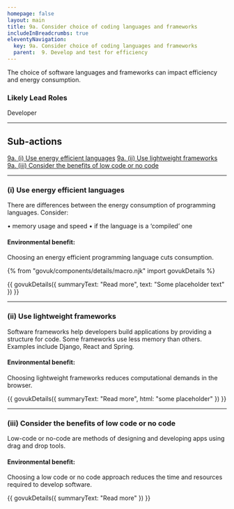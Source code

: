 ```yaml
---
homepage: false
layout: main
title: 9a. Consider choice of coding languages and frameworks
includeInBreadcrumbs: true
eleventyNavigation:
  key: 9a. Consider choice of coding languages and frameworks
  parent:  9. Develop and test for efficiency
---
```


The choice of software languages and frameworks can impact efficiency and energy consumption. 

### Likely Lead Roles

Developer

* * *

## Sub-actions

[9a. (i) Use energy efficient languages](#(i)-use-energy-efficient-languages)
[9a. (ii) Use lightweight frameworks](#(ii)-use-lightweight-frameworks)
[9a. (iii) Consider the benefits of low code or no code](#(iii)-consider-the-benefits-of-low-code-or-no-code)

* * *

###  (i) Use energy efficient languages

There are differences between the energy consumption of programming languages. Consider:

• memory usage and speed
• if the language is a ‘compiled’ one

#### Environmental benefit: 
Choosing an energy efficient programming language cuts consumption.

{% from "govuk/components/details/macro.njk" import govukDetails %}

{{ govukDetails({
  summaryText: "Read more",
  text: "Some placeholder text"
}) }}
* * *

###  (ii) Use lightweight frameworks

Software frameworks help developers build applications by providing a structure for code. Some frameworks use less memory than others. Examples include Django, React and Spring.

#### Environmental benefit: 
Choosing lightweight frameworks reduces computational demands in the browser.

{{ govukDetails({
  summaryText: "Read more",
  html: "some placeholder"
}) }}

* * *

### (iii) Consider the benefits of low code or no code

Low-code or no-code are methods of designing and developing apps using drag and drop tools.

#### Environmental benefit: 
Choosing a low code or no code approach reduces the time and resources required to develop software.

{{ govukDetails({
  summaryText: "Read more"
}) }}
